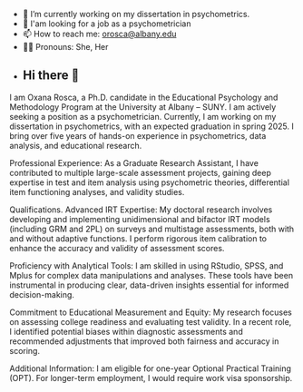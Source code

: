 - 🔭 I’m currently working on my dissertation in psychometrics.
- 🦉 I'am looking for a job as a psychometrician
- 📫 How to reach me: orosca@albany.edu
- 🙆‍♀ Pronouns: She, Her
- ## Hi there 👋

I am Oxana Rosca, a Ph.D. candidate in the Educational Psychology and Methodology Program at the University at Albany – SUNY. I am actively seeking a position as a psychometrician. Currently, I am working on my dissertation in psychometrics, with an expected graduation in spring 2025. I bring over five years of hands-on experience in psychometrics, data analysis, and educational research.

Professional Experience: 
As a Graduate Research Assistant, I have contributed to multiple large-scale assessment projects, gaining deep expertise in test and item analysis using psychometric theories, differential item functioning analyses, and validity studies.

Qualifications. 
Advanced IRT Expertise: My doctoral research involves developing and implementing unidimensional and bifactor IRT models (including GRM and 2PL) on surveys and multistage assessments, both with and without adaptive functions. I perform rigorous item calibration to enhance the accuracy and validity of assessment scores.

Proficiency with Analytical Tools: I am skilled in using RStudio, SPSS, and Mplus for complex data manipulations and analyses. These tools have been instrumental in producing clear, data-driven insights essential for informed decision-making.

Commitment to Educational Measurement and Equity: My research focuses on assessing college readiness and evaluating test validity. In a recent role, I identified potential biases within diagnostic assessments and recommended adjustments that improved both fairness and accuracy in scoring.

Additional Information:
I am eligible for one-year Optional Practical Training (OPT). For longer-term employment, I would require work visa sponsorship.
